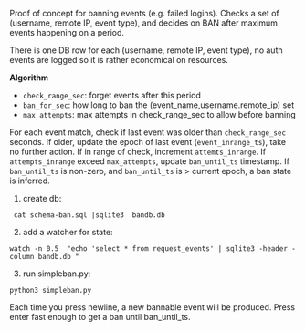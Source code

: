 Proof of concept for banning events (e.g. failed logins).
Checks a set of (username, remote IP, event type), and decides on BAN after maximum events happening on a period. 

There is one DB row for each (username, remote IP, event type), no auth events are logged so it is rather economical on resources.

**Algorithm**
* ```check_range_sec```: forget events after this period 
* ```ban_for_sec```: how long to ban the (event_name,username.remote_ip) set
* ```max_attempts```: max attempts in check_range_sec to allow before banning

For each event match, check if last event was older than ```check_range_sec``` seconds. If older, update the epoch of last event (```event_inrange_ts```), take no further action. If in range of check, increment ```attemts_inrange```. If ```attempts_inrange``` exceed ```max_attempts```, update ```ban_until_ts``` timestamp. If ```ban_until_ts``` is non-zero, and ```ban_until_ts``` is > current epoch, a ban state is inferred.




1. create db: 

```
 cat schema-ban.sql |sqlite3  bandb.db
```

2. add a watcher for state:
```
watch -n 0.5  "echo 'select * from request_events' | sqlite3 -header -column bandb.db "
```

3. run simpleban.py:
```
python3 simpleban.py
```

Each time you press newline, a new bannable event will be produced. Press enter fast enough to get a ban until ban_until_ts.



